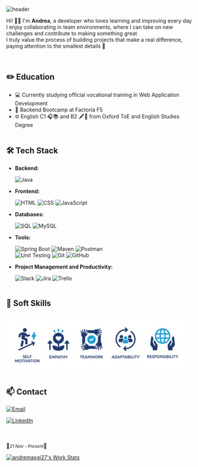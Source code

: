 ![header](https://capsule-render.vercel.app/api?type=waving&color=D9F5D9&height=220&section=header&text=Andrea&fontSize=60&animation=fadeIn&fontAlignY=38&desc=Software%20Developer&descAlignY=51&descAlign=62&font=Poppins&fontColor=144038)

<!--
<div align="center">
  <img src="https://media.tenor.com/yzNFALESODQAAAAM/coding-hack.gif" width="100%" height="15px" />
  <h1><strong> Andrea Martínez Sánchez </strong></h1>
  <p style="font-size: 18px; padding:10px; text-align:center;">
    <strong>Software Developer</strong><br>
  </p>
</div>
<div align="center">
  <img src="https://media.tenor.com/yzNFALESODQAAAAM/coding-hack.gif" width="100%" height="15px" />
</div>
<br>
-->
  Hi! 👋🏻 I'm **Andrea**, a developer who loves learning and improving every day <br>I enjoy collaborating in team environments, where I can take on new challenges and contribute to making something great <br>I truly value the process of building projects that make a real difference, paying attention to the smallest details 🌟

<br>

## ✏️ Education
- 💻 Currently studying official vocational training in Web Application Development
- 🔭 Backend Bootcamp at Factoría F5
- 🌐 English C1 🎧📚 and B2 🖋️💬 from Oxford ToE and English Studies Degree
<br><br>

## 🛠️ Tech Stack
- **Backend:**

  ![Java](https://img.shields.io/badge/Java-007396?style=for-the-badge&logo=java&logoColor=white)
 

- **Frontend:**

  
  ![HTML](https://img.shields.io/badge/HTML5-E34F26?style=for-the-badge&logo=html5&logoColor=white)
  ![CSS](https://img.shields.io/badge/CSS3-1572B6?style=for-the-badge&logo=css3&logoColor=white)
  ![JavaScript](https://img.shields.io/badge/JavaScript-F7DF1E?style=for-the-badge&logo=javascript&logoColor=black)
  
- **Databases:**
  
  ![SQL](https://img.shields.io/badge/SQL-003B57?style=for-the-badge&logo=postgresql&logoColor=white)
  ![MySQL](https://img.shields.io/badge/MySQL-4479A1?style=for-the-badge&logo=mysql&logoColor=white)

- **Tools:**
  
  ![Spring Boot](https://img.shields.io/badge/Spring_Boot-6DB33F?style=for-the-badge&logo=spring&logoColor=white)
  ![Maven](https://img.shields.io/badge/Maven-C71A36?style=for-the-badge&logo=apache-maven&logoColor=white)
  ![Postman](https://img.shields.io/badge/Postman-FF6C37?style=for-the-badge&logo=postman&logoColor=white)  
  ![Unit Testing](https://img.shields.io/badge/Unit_Testing-007ACC?style=for-the-badge&logo=testing-library&logoColor=white)
  ![Git](https://img.shields.io/badge/Git-F05032?style=for-the-badge&logo=git&logoColor=white)
  ![GitHub](https://img.shields.io/badge/GitHub-181717?style=for-the-badge&logo=github&logoColor=white)


- **Project Management and Productivity:**

  ![Slack](https://img.shields.io/badge/Slack-4A154B?style=for-the-badge&logo=slack&logoColor=white)
  ![Jira](https://img.shields.io/badge/Jira-0052CC?style=for-the-badge&logo=jira&logoColor=white)
  ![Trello](https://img.shields.io/badge/Trello-0079BF?style=for-the-badge&logo=trello&logoColor=white)
<br><br>
## 👤 Soft Skills
 <img src="SoftSkills.png" />


## 📫 Contact
  [![Email](https://img.shields.io/badge/Email-andreamsgi27%40hotmail.com-blue?logo=gmail&logoColor=white)](mailto:andreamsgi27@hotmail.com)  
  
  [![LinkedIn](https://img.shields.io/badge/LinkedIn-Profile-blue?logo=linkedin&logoColor=white)](https://www.linkedin.com/in/andrea-martinez-sanchez)
<br><br><br><br>
🔹<small><i>21 Nov - Present</i></small>🔹

[![andremasgi27's Work Stats](https://github-readme-stats.vercel.app/api/wakatime?username=andreamsgi27&layout=compact)](https://wakatime.com/@andreamsgi27)

